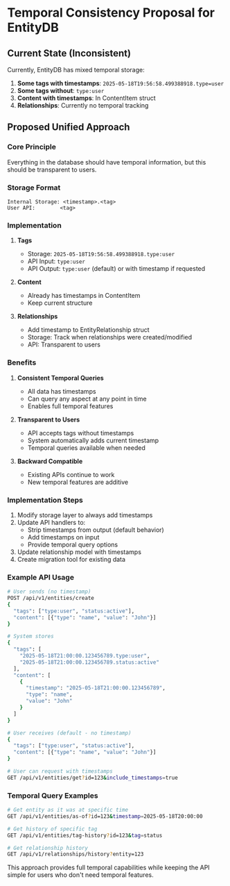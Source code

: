 # Temporal Consistency Proposal for EntityDB

## Current State (Inconsistent)

Currently, EntityDB has mixed temporal storage:

1. **Some tags with timestamps**: `2025-05-18T19:56:58.499388918.type=user`
2. **Some tags without**: `type:user`
3. **Content with timestamps**: In ContentItem struct
4. **Relationships**: Currently no temporal tracking

## Proposed Unified Approach

### Core Principle
Everything in the database should have temporal information, but this should be transparent to users.

### Storage Format
```
Internal Storage: <timestamp>.<tag>
User API:        <tag>
```

### Implementation

1. **Tags**
   - Storage: `2025-05-18T19:56:58.499388918.type:user`
   - API Input: `type:user`
   - API Output: `type:user` (default) or with timestamp if requested

2. **Content** 
   - Already has timestamps in ContentItem
   - Keep current structure

3. **Relationships**
   - Add timestamp to EntityRelationship struct
   - Storage: Track when relationships were created/modified
   - API: Transparent to users

### Benefits

1. **Consistent Temporal Queries**
   - All data has timestamps
   - Can query any aspect at any point in time
   - Enables full temporal features

2. **Transparent to Users**
   - API accepts tags without timestamps
   - System automatically adds current timestamp
   - Temporal queries available when needed

3. **Backward Compatible**
   - Existing APIs continue to work
   - New temporal features are additive

### Implementation Steps

1. Modify storage layer to always add timestamps
2. Update API handlers to:
   - Strip timestamps from output (default behavior)
   - Add timestamps on input
   - Provide temporal query options
3. Update relationship model with timestamps
4. Create migration tool for existing data

### Example API Usage

```bash
# User sends (no timestamp)
POST /api/v1/entities/create
{
  "tags": ["type:user", "status:active"],
  "content": [{"type": "name", "value": "John"}]
}

# System stores
{
  "tags": [
    "2025-05-18T21:00:00.123456789.type:user",
    "2025-05-18T21:00:00.123456789.status:active"
  ],
  "content": [
    {
      "timestamp": "2025-05-18T21:00:00.123456789",
      "type": "name", 
      "value": "John"
    }
  ]
}

# User receives (default - no timestamp)
{
  "tags": ["type:user", "status:active"],
  "content": [{"type": "name", "value": "John"}]
}

# User can request with timestamps
GET /api/v1/entities/get?id=123&include_timestamps=true
```

### Temporal Query Examples

```bash
# Get entity as it was at specific time
GET /api/v1/entities/as-of?id=123&timestamp=2025-05-18T20:00:00

# Get history of specific tag
GET /api/v1/entities/tag-history?id=123&tag=status

# Get relationship history
GET /api/v1/relationships/history?entity=123
```

This approach provides full temporal capabilities while keeping the API simple for users who don't need temporal features.